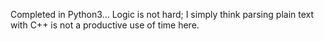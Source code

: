 Completed in Python3... Logic is not hard; I simply think parsing plain text with C++ is not a productive use of time here.
